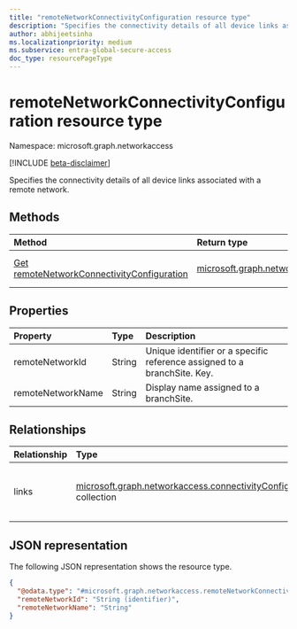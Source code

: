 ```yaml
---
title: "remoteNetworkConnectivityConfiguration resource type"
description: "Specifies the connectivity details of all device links associated with a remote network."
author: abhijeetsinha
ms.localizationpriority: medium
ms.subservice: entra-global-secure-access
doc_type: resourcePageType
---
```


# remoteNetworkConnectivityConfiguration resource type

Namespace: microsoft.graph.networkaccess

[!INCLUDE [beta-disclaimer](../../includes/beta-disclaimer.md)]

Specifies the connectivity details of all device links associated with a remote network.

## Methods
|Method|Return type|Description|
|:---|:---|:---|
|[Get remoteNetworkConnectivityConfiguration](../api/networkaccess-remotenetworkconnectivityconfiguration-get.md)|[microsoft.graph.networkaccess.remoteNetworkConnectivityConfiguration](../resources/networkaccess-remotenetworkconnectivityconfiguration.md)|Read the properties and relationships of a [microsoft.graph.networkaccess.remoteNetworkConnectivityConfiguration](../resources/networkaccess-remotenetworkconnectivityconfiguration.md) object.|

## Properties
|Property|Type|Description|
|:---|:---|:---|
|remoteNetworkId|String|Unique identifier or a specific reference assigned to a branchSite. Key.|
|remoteNetworkName|String|Display name assigned to a branchSite.|

## Relationships
|Relationship|Type|Description|
|:---|:---|:---|
|links|[microsoft.graph.networkaccess.connectivityConfigurationLink](../resources/networkaccess-connectivityconfigurationlink.md) collection|List of connectivity configurations for [deviceLink](../resources/networkaccess-devicelink.md) objects.|

## JSON representation
The following JSON representation shows the resource type.
<!-- {
  "blockType": "resource",
  "keyProperty": "remoteNetworkId",
  "@odata.type": "microsoft.graph.networkaccess.remoteNetworkConnectivityConfiguration",
  "openType": false
}
-->
``` json
{
  "@odata.type": "#microsoft.graph.networkaccess.remoteNetworkConnectivityConfiguration",
  "remoteNetworkId": "String (identifier)",
  "remoteNetworkName": "String"
}
```

